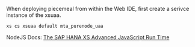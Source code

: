 When deploying piecemeal from within the Web IDE, first create a serivce instance of the xsuaa.

```
xs cs xsuaa default mta_purenode_uaa
```

NodeJS Docs: [The SAP HANA XS Advanced JavaScript Run Time](https://help.sap.com/viewer/4505d0bdaf4948449b7f7379d24d0f0d/2.0.03/en-US/18c01923b738416d8ec2eaa3eae2a4bf.html)

